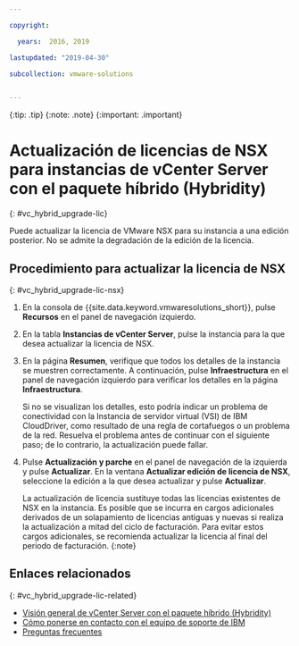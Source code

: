 ```yaml
---

copyright:

  years:  2016, 2019

lastupdated: "2019-04-30"

subcollection: vmware-solutions


---
```


{:tip: .tip}
{:note: .note}
{:important: .important}

# Actualización de licencias de NSX para instancias de vCenter Server con el paquete híbrido (Hybridity)
{: #vc_hybrid_upgrade-lic}

Puede actualizar la licencia de VMware NSX para su instancia a una edición posterior. No se admite la degradación de la edición de la licencia.

## Procedimiento para actualizar la licencia de NSX
{: #vc_hybrid_upgrade-lic-nsx}

1. En la consola de {{site.data.keyword.vmwaresolutions_short}}, pulse **Recursos** en el panel de navegación izquierdo.
2. En la tabla **Instancias de vCenter Server**, pulse la instancia para la que desea actualizar la licencia de NSX.
3. En la página **Resumen**, verifique que todos los detalles de la instancia se muestren correctamente. A continuación, pulse **Infraestructura** en el panel de navegación izquierdo para verificar los detalles en la página **Infraestructura**.

   Si no se visualizan los detalles, esto podría indicar un problema de conectividad con la Instancia de servidor virtual (VSI) de IBM CloudDriver, como resultado de una regla de cortafuegos o un problema de la red. Resuelva el problema antes de continuar con el siguiente paso; de lo contrario, la actualización puede fallar.

4. Pulse **Actualización y parche** en el panel de navegación de la izquierda y pulse
**Actualizar**. En la ventana **Actualizar edición de licencia de NSX**, seleccione la edición a la que desea actualizar y pulse **Actualizar**.

   La actualización de licencia sustituye todas las licencias existentes de NSX en la instancia. Es posible que se incurra en cargos adicionales derivados de un solapamiento de licencias antiguas y nuevas si realiza la actualización a mitad del ciclo de facturación. Para evitar estos cargos adicionales, se recomienda actualizar la licencia al final del periodo de facturación.
   {:note}

## Enlaces relacionados
{: #vc_hybrid_upgrade-lic-related}

* [Visión general de vCenter Server con el paquete híbrido (Hybridity)](/docs/services/vmwaresolutions/services?topic=vmware-solutions-vc_hybrid_overview#vc_hybrid_overview)
* [Cómo ponerse en contacto con el equipo de soporte de IBM](/docs/services/vmwaresolutions/vmonic?topic=vmware-solutions-trbl_support)
* [Preguntas frecuentes](/docs/services/vmwaresolutions/vmonic?topic=vmware-solutions-faq)
